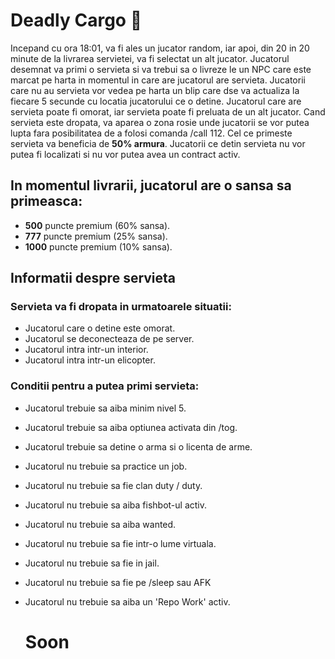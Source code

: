 # Deadly Cargo 💼

Incepand cu ora 18:01, va fi ales un jucator random, iar apoi, din 20 in 20 minute de la livrarea servietei, va fi selectat un alt jucator.
Jucatorul desemnat va primi o servieta si va trebui sa o livreze le un NPC care este marcat pe harta in momentul in care are jucatorul are servieta.
Jucatorii care nu au servieta vor vedea pe harta un blip care dse va actualiza la fiecare 5 secunde cu locatia jucatorului ce o detine.
Jucatorul care are servieta poate fi omorat, iar servieta poate fi preluata de un alt jucator.
Cand servieta este dropata, va aparea o zona rosie unde jucatorii se vor putea lupta fara posibilitatea de a folosi comanda /call 112.
Cel ce primeste servieta va beneficia de **50% armura**.
Jucatorii ce detin servieta nu vor putea fi localizati si nu vor putea avea un contract activ.

## In momentul livrarii, jucatorul are o sansa sa primeasca:
 - **500** puncte premium (60% sansa).
 - **777** puncte premium (25% sansa).
 - **1000** puncte premium (10% sansa).

## Informatii despre servieta

### Servieta va fi dropata in urmatoarele situatii:
- Jucatorul care o detine este omorat.
- Jucatorul se deconecteaza de pe server.
- Jucatorul intra intr-un interior.
- Jucatorul intra intr-un elicopter.

### Conditii pentru a putea primi servieta:
- Jucatorul trebuie sa aiba minim nivel 5.
- Jucatorul trebuie sa aiba optiunea activata din /tog.
- Jucatorul trebuie sa detine o arma si o licenta de arme.
- Jucatorul nu trebuie sa practice un job.
- Jucatorul nu trebuie sa fie clan duty / duty.
- Jucatorul nu trebuie sa aiba fishbot-ul activ.
- Jucatorul nu trebuie sa aiba wanted.
- Jucatorul nu trebuie sa fie intr-o lume virtuala.
- Jucatorul nu trebuie sa fie in jail.
- Jucatorul nu trebuie sa fie pe /sleep sau AFK
- Jucatorul nu trebuie sa aiba un 'Repo Work' activ.

   # Soon
